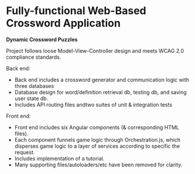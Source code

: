 # Fully-functional Web-Based Crossword Application
**Dynamic Crossword Puzzles**

Project follows loose Model-View-Controller design and meets WCAG 2.0 compliance standards.

Back end:
- Back end includes a crossword generator and communication logic with three databases 
- Database design for word/definition retrieval db, testing db, and saving user state db.
- Includes API routing files andtwo suites of unit & integration tests 
  
Front end:
- Front end includes six Angular components (& corresponding HTML files).
- Each component funnels game logic through Orchestration.js, which disperses game logic to a layer of services according to specific the request. 
- Includes implementation of a tutorial.
- Many supporting files/autoloaders/etc have been removed for clarity.
